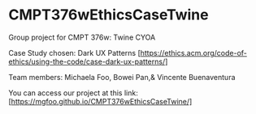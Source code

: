 # CMPT376wEthicsCaseTwine
Group project for CMPT 376w: Twine CYOA

Case Study chosen: Dark UX Patterns 
[https://ethics.acm.org/code-of-ethics/using-the-code/case-dark-ux-patterns/] 

Team members: Michaela Foo, Bowei Pan,&  Vincente Buenaventura

You can access our project at this link: [https://mgfoo.github.io/CMPT376wEthicsCaseTwine/]
